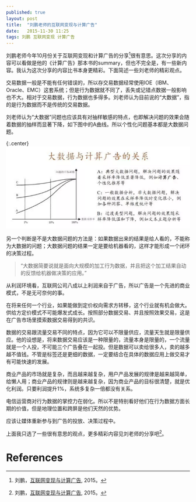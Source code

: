 ```yaml
---
published: true
layout: post
title:  "刘鹏老师的互联网变现与计算广告"
date:   2015-11-30 11:25
tags: 刘鹏 互联网变现 计算广告
---
```


刘鹏老师今年10月份关于互联网变现和计算广告的分享[^liupeng]很有意思。这次分享的内容可以看做是他的《计算广告》那本书的summary，但也不完全是，有一些新内容。我认为这次分享的内容比书本身更精彩。下面简述一些刘老师的精彩观点。

交易数据一般是不能有任何错误的，所以存交易数据经常使用IOE（IBM、Oracle、EMC）这套系统；但是行为数据就不同了，丢失或记错点数据一般影响也不大。相对于交易数据，行为数据也多得多。刘老师认为目前说的“大数据”，指的是行为数据而不是传统的交易数据。

刘老师认为“大数据”问题也应该具有对抽样敏感的特点，也即解决问题的效果会随着数据的抽样而显著下降，如下图中的A曲线。所以个性化问题基本都是大数据问题。

{:.center}
![数据问题分类][bigdata]

另一个判断是不是大数据问题的方法是：如果数据出来的结果是给人看的，不能称为大数据的问题；大数据问题的结果一定是要给机器看的，这样才能形成一个闭环的决策过程。

> “大数据简要说就是面向大规模的加工行为数据，并且把这个加工结果自动的反馈给机器做决策的应用。”

从利润环境看，互联网公司八成以上利润来自于广告，所以广告是一个先进的商业模式，不是无可奈何的事。

在将来任何一个行业，如果能做到定价权向需求方转移，这个行业就有机会做大。供给方定价模式不可能爆发式成长。按照部分数据交易、并且按照效果交易，这是在广告市场里摸索数据交易得到的共识。

数据的交易跟流量交易不同的特点，因为它可以不限量供应，流量天生就是限量供应。他的设想是，将来数据交易应该是一种限量的，流量本身是限量的，一个流量就是一个人投，不可能三个广告叠在一起投。但是数据可以卖给很多人，卖的越多越不值钱。不管是标签还是更细的数据，一定要结合在具体的数据应用上做交易才有可能快速的发展。

商业产品的市场就是复杂，而且越来越复杂，用户产品发展的规律是越来越简单，给懒人用；商业产品的规律则是越来越复杂，因为商业产品的目标很清楚，就是优化利润。只要利润提升1%，系统多复杂一倍都没有关系。

电信运营商对行为数据的掌控力在弱化。所以不是特别看好他们在行为数据方面长期的价值，但是地理位置和跨屏是他们天然的优势。

应该让媒体重新参与到广告的投放、决策过程中。

上面我只选了一些很有意思的观点，更多精彩内容见刘老师的分享吧[^liupeng]。


[bigdata]: /images/liupeng_bigdata.png


# References
[^liupeng]: 刘鹏，[互联网变现与计算广告](http://mp.weixin.qq.com/s?__biz=MzAxMzA2MDYxMw==&mid=214064516&idx=1&sn=c28af7c9cf54abab0ec90eab6847ee25), 2015。
